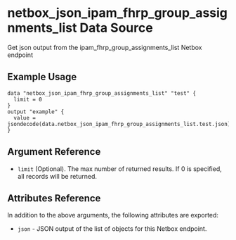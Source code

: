 # netbox\_json\_ipam\_fhrp\_group\_assignments\_list Data Source

Get json output from the ipam_fhrp_group_assignments_list Netbox endpoint

## Example Usage

```hcl
data "netbox_json_ipam_fhrp_group_assignments_list" "test" {
  limit = 0
}
output "example" {
  value = jsondecode(data.netbox_json_ipam_fhrp_group_assignments_list.test.json)
}
```

## Argument Reference

* ``limit`` (Optional). The max number of returned results. If 0 is specified, all records will be returned.

## Attributes Reference

In addition to the above arguments, the following attributes are exported:
* ``json`` - JSON output of the list of objects for this Netbox endpoint.

